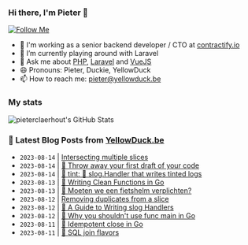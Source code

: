 ### Hi there, I'm Pieter 👋  
[![Follow Me](https://img.shields.io/github/followers/pieterclaerhout?label=Follow&style=social)](https://github.com/pieterclaerhout)

- 🏢 I'm working as a senior backend developer / CTO at [contractify.io](https://contractify.io)
- 🌱 I’m currently playing around with Laravel
- 💬 Ask me about [PHP](https://php.net), [Laravel](http://laravel.com) and [VueJS](https://vuejs.org)
- 😄 Pronouns: Pieter, Duckie, YellowDuck
- 📫 How to reach me: pieter@yellowduck.be

### My stats

![pieterclaerhout's GitHub Stats](https://github-readme-stats.vercel.app/api?username=pieterclaerhout&show_icons=true&count_private=true&line_height=40)

### 📩 Latest Blog Posts from [YellowDuck.be](https://www.yellowduck.be/)
<!-- BLOG-POST-LIST:START -->
- `2023-08-14` | [Intersecting multiple slices](https://www.yellowduck.be/posts/intersecting-multiple-slices)  
- `2023-08-14` | [🔗 Throw away your first draft of your code](https://www.yellowduck.be/posts/throw-away-your-first-draft-of-your-code)  
- `2023-08-14` | [🔗 tint: 🌈 slog.Handler that writes tinted logs](https://www.yellowduck.be/posts/tint-slog-handler-that-writes-tinted-logs)  
- `2023-08-13` | [🔗 Writing Clean Functions in Go](https://www.yellowduck.be/posts/writing-clean-functions-in-go)  
- `2023-08-13` | [🔗 Moeten we een fietshelm verplichten?](https://www.yellowduck.be/posts/moeten-we-een-fietshelm-verplichten)  
- `2023-08-12` | [Removing duplicates from a slice](https://www.yellowduck.be/posts/removing-duplicates-from-a-slice)  
- `2023-08-12` | [🔗 A Guide to Writing slog Handlers](https://www.yellowduck.be/posts/a-guide-to-writing-slog-handlers)  
- `2023-08-12` | [🔗 Why you shouldn&#39;t use func main in Go](https://www.yellowduck.be/posts/why-you-shouldnt-use-func-main-in-go-by-mat-ryer-pace)  
- `2023-08-11` | [🔗 Idempotent close in Go](https://www.yellowduck.be/posts/idempotent-close-in-go)  
- `2023-08-11` | [🔗 SQL join flavors](https://www.yellowduck.be/posts/sql-join-flavors)  

<!-- BLOG-POST-LIST:END -->
